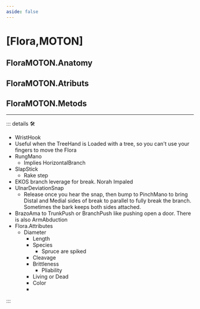 ```yaml
---
aside: false
---
```

# <py>[Flora,MOTON]</py>

## FloraMOTON.Anatomy

## FloraMOTON.Atributs

## FloraMOTON.Metods

---

<!-- =================================================== -->
<!-- =================================================== -->
<!-- =================================================== -->
<!-- =================================================== -->
<!-- =================================================== -->
::: details 🛠

- WristHook
- Useful when the TreeHand is Loaded with a tree, so you can't use your fingers to move the Flora
- RungMano
    - Implies HorizontalBranch
- SlapStick
    - Rake step
- EKOS branch leverage for break. Norah Impaled
- UlnarDeviationSnap
    - Release once you hear the snap, then bump to PinchMano to bring Distal and Medial sides of break to parallel to fully break the branch. Sometimes the bark keeps both sides attached.
- BrazoAma to TrunkPush or BranchPush like pushing open a door. There is also ArmAbduction
- Flora.Attributes
    - Diameter
        - Length
        - Species
            - Spruce are spiked
        - Cleavage
        - Brittleness
            - Pliability
        - Living or Dead
        - Color
        -

:::
